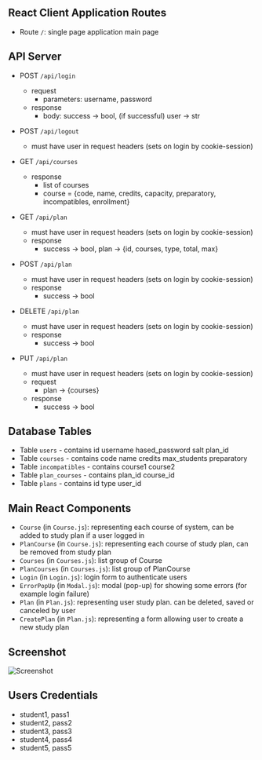 ## React Client Application Routes

- Route `/`: single page application main page

## API Server

- POST `/api/login`
  - request 
    - parameters: username, password
  - response
    - body: success -> bool, (if successful) user -> str
- POST `/api/logout`
  - must have user in request headers (sets on login by cookie-session)
- GET `/api/courses`
  - response 
    - list of courses
    - course = {code, name, credits, capacity, preparatory, incompatibles, enrollment}
- GET `/api/plan`
  - must have user in request headers (sets on login by cookie-session)
  - response
    - success -> bool, plan -> {id, courses, type, total, max}

- POST `/api/plan`
  - must have user in request headers (sets on login by cookie-session)
  - response
    - success -> bool

- DELETE `/api/plan`
  - must have user in request headers (sets on login by cookie-session)
  - response
    - success -> bool

- PUT `/api/plan`
  - must have user in request headers (sets on login by cookie-session)
  - request
    - plan -> {courses}
  - response
    - success -> bool

## Database Tables

- Table `users` - contains id username hased_password salt plan_id
- Table `courses` - contains code name credits max_students preparatory
- Table `incompatibles` - contains course1 course2
- Table `plan_courses` - contains plan_id course_id
- Table `plans` - contains id type user_id

## Main React Components

- `Course` (in `Course.js`): representing each course of system, can be added to study plan if a user logged in
- `PlanCourse` (in `Course.js`): representing each course of study plan, can be removed from study plan
- `Courses` (in `Courses.js`): list group of Course
- `PlanCourses` (in `Courses.js`): list group of PlanCourse
- `Login` (in `Login.js`): login form to authenticate users
- `ErrorPopUp` (in `Modal.js`): modal (pop-up) for showing some errors (for example login failure)
- `Plan` (in `Plan.js`): representing user study plan. can be deleted, saved or canceled by user
- `CreatePlan` (in `Plan.js`): representing a form allowing user to create a new study plan

## Screenshot

![Screenshot](./img/screenshot.jpg)

## Users Credentials

- student1, pass1
- student2, pass2
- student3, pass3
- student4, pass4
- student5, pass5
